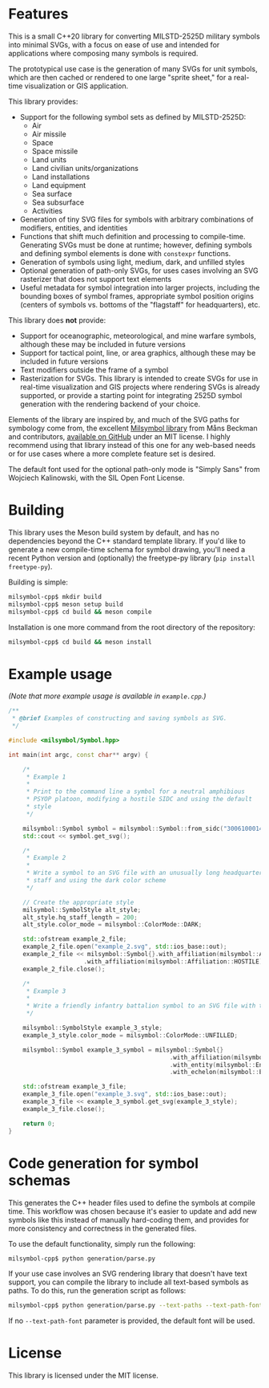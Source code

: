 # Features

This is a small C++20 library for converting MILSTD-2525D military symbols into minimal SVGs, with a focus on ease of use and intended for applications where composing many symbols is required. 

The prototypical use case is the generation of many SVGs for unit symbols, which are then cached or rendered to one large "sprite sheet," for a real-time visualization or GIS application.

This library provides:

- Support for the following symbol sets as defined by MILSTD-2525D:
	- Air
	- Air missile
	- Space
	- Space missile
	- Land units
	- Land civilian units/organizations
	- Land installations
	- Land equipment
	- Sea surface
	- Sea subsurface
	- Activities
- Generation of tiny SVG files for symbols with arbitrary combinations of modifiers, entities, and identities
- Functions that shift much definition and processing to compile-time. Generating SVGs must be done at runtime; however, defining symbols and defining symbol elements is done with `constexpr` functions. 
- Generation of symbols using light, medium, dark, and unfilled styles
- Optional generation of path-only SVGs, for uses cases involving an SVG rasterizer that does not support text elements
- Useful metadata for symbol integration into larger projects, including the bounding boxes of symbol frames, appropriate symbol position origins (centers of symbols vs. bottoms of the "flagstaff" for headquarters), etc.

This library does **not** provide:

- Support for oceanographic, meteorological, and mine warfare symbols, although these may be included in future versions
- Support for tactical point, line, or area graphics, although these may be included in future versions
- Text modifiers outside the frame of a symbol
- Rasterization for SVGs. This library is intended to create SVGs for use in real-time visualization and GIS projects where rendering SVGs is already supported, or provide a starting point for integrating 2525D symbol generation with the rendering backend of your choice. 

Elements of the library are inspired by, and much of the SVG paths for symbology come from, the excellent [Milsymbol library](https://www.spatialillusions.com/milsymbol/) from Måns Beckman and contributors, [available on GitHub](https://github.com/spatialillusions/milsymbol) under an MIT license. I highly recommend using that library instead of this one for any web-based needs or for use cases where a more complete feature set is desired. 

The default font used for the optional path-only mode is "Simply Sans" from Wojciech Kalinowski, with the SIL Open Font License.

# Building

This library uses the Meson build system by default, and has no dependencies beyond the C++ standard template library. If you'd like to generate a new compile-time schema for symbol drawing, you'll need a recent Python version and (optionally) the freetype-py library (`pip install freetype-py`). 

Building is simple:

```Bash
milsymbol-cpp$ mkdir build
milsymbol-cpp$ meson setup build
milsymbol-cpp$ cd build && meson compile
```

Installation is one more command from the root directory of the repository:

```Bash
milsymbol-cpp$ cd build && meson install
```

# Example usage

*(Note that more example usage is available in `example.cpp`.)*

```cpp
/**
 * @brief Examples of constructing and saving symbols as SVG.
 */

#include <milsymbol/Symbol.hpp>

int main(int argc, const char** argv) {

    /*
     * Example 1
     *
     * Print to the command line a symbol for a neutral amphibious
     * PSYOP platoon, modifying a hostile SIDC and using the default
     * style
     */

    milsymbol::Symbol symbol = milsymbol::Symbol::from_sidc("30061000141106000060").with_affiliation(milsymbol::Affiliation::NEUTRAL);
    std::cout << symbol.get_svg();

    /*
     * Example 2
     *
     * Write a symbol to an SVG file with an unusually long headquarters
     * staff and using the dark color scheme
     */

    // Create the appropriate style
    milsymbol::SymbolStyle alt_style;
    alt_style.hq_staff_length = 200;
    alt_style.color_mode = milsymbol::ColorMode::DARK;

    std::ofstream example_2_file;
    example_2_file.open("example_2.svg", std::ios_base::out);
    example_2_file << milsymbol::Symbol{}.with_affiliation(milsymbol::Affiliation::FRIEND).as_headquarters(true)
                     .with_affiliation(milsymbol::Affiliation::HOSTILE).get_svg(alt_style);
    example_2_file.close();

    /*
     * Example 3
     *
     * Write a friendly infantry battalion symbol to an SVG file with the unfilled style
     */

    milsymbol::SymbolStyle example_3_style;
    example_3_style.color_mode = milsymbol::ColorMode::UNFILLED;

    milsymbol::Symbol example_3_symbol = milsymbol::Symbol{}
                                             .with_affiliation(milsymbol::Affiliation::FRIEND)
                                             .with_entity(milsymbol::Entities::LAND_UNIT_INFANTRY)
                                             .with_echelon(milsymbol::Echelon::BATTALION);

    std::ofstream example_3_file;
    example_3_file.open("example_3.svg", std::ios_base::out);
    example_3_file << example_3_symbol.get_svg(example_3_style);
    example_3_file.close();

    return 0;
}
```

# Code generation for symbol schemas

This generates the C++ header files used to define the symbols at compile time. This workflow was chosen because it's easier to update and add new symbols like this instead of manually hard-coding them, and provides for more consistency and correctness in the generated files. 

To use the default functionality, simply run the following:

```bash
milsymbol-cpp$ python generation/parse.py
```

If your use case involves an SVG rendering library that doesn't have text support, you can compile the library to include all text-based symbols as paths. To do this, run the generation script as follows:

```bash
milsymbol-cpp$ python generation/parse.py --text-paths --text-path-font 'path/to/font.ttf'
```

If no `--text-path-font` parameter is provided, the default font will be used.

# License

This library is licensed under the MIT license.
